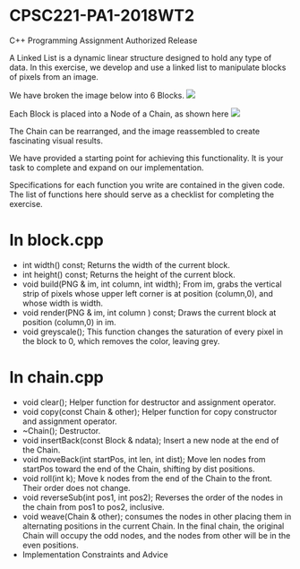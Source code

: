 # CPSC221-PA1-2018WT2
C++ Programming Assignment Authorized Release

A Linked List is a dynamic linear structure designed to hold any type of data. In this exercise, we develop and use a linked list to manipulate blocks of pixels from an image.

We have broken the image below into 6 Blocks.
![](https://www.ugrad.cs.ubc.ca/~cs221/2018W2/mps/p1/PA1pic1.png)

Each Block is placed into a Node of a Chain, as shown here
![](https://www.ugrad.cs.ubc.ca/~cs221/2018W2/mps/p1/PA1pic2.png)

The Chain can be rearranged, and the image reassembled to create fascinating visual results.

We have provided a starting point for achieving this functionality. It is your task to complete and expand on our implementation.

Specifications for each function you write are contained in the given code. The list of functions here should serve as a checklist for completing the exercise.

# In block.cpp
- int width() const; Returns the width of the current block.
- int height() const; Returns the height of the current block.
- void build(PNG & im, int column, int width); From im, grabs the vertical strip of pixels whose upper left corner is at position (column,0), and whose width is width.
- void render(PNG & im, int column ) const; Draws the current block at position (column,0) in im.
- void greyscale(); This function changes the saturation of every pixel in the block to 0, which removes the color, leaving grey.
# In chain.cpp
- void clear(); Helper function for destructor and assignment operator.
- void copy(const Chain & other); Helper function for copy constructor and assignment operator.
- ~Chain(); Destructor.
- void insertBack(const Block & ndata); Insert a new node at the end of the Chain.
- void moveBack(int startPos, int len, int dist); Move len nodes from startPos toward the end of the Chain, shifting by dist positions.
- void roll(int k); Move k nodes from the end of the Chain to the front. Their order does not change.
- void reverseSub(int pos1, int pos2); Reverses the order of the nodes in the chain from pos1 to pos2, inclusive.
- void weave(Chain & other); consumes the nodes in other placing them in alternating positions in the current Chain. In the final chain, the original Chain will occupy the odd nodes, and the nodes from other will be in the even positions.
- Implementation Constraints and Advice
